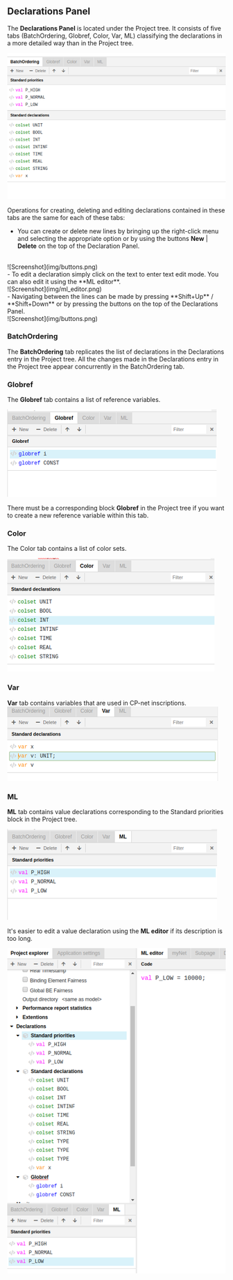 ## Declarations Panel

The **Declarations Panel** is located under the Project tree. It consists of five tabs (BatchOrdering, Globref, Color, Var, ML) classifying the declarations in a more detailed way than in the Project tree.

![Screenshot](img/declarations-panel.png)

Operations for creating, deleting and editing declarations contained in these tabs are the same for each of these tabs:
<br>
- You can create or delete new lines by bringing up the right-click menu and selecting the appropriate option or by using the buttons **New** | **Delete** on the top of the Declaration Panel.
<br>
![Screenshot](img/buttons.png)
<br>
- To edit a declaration simply click on the text to enter text edit mode. You can also edit it using the **ML editor**.
<br>
![Screenshot](img/ml_editor.png)
<br>
- Navigating between the lines can be made by pressing **Shift+Up** / **Shift+Down** or by pressing the buttons on the top of the Declarations Panel.
<br>
![Screenshot](img/buttons.png)
<br>

### BatchOrdering

The **BatchOrdering** tab replicates the list of declarations in the Declarations entry in the Project tree. All the changes made in the Declarations entry in the Project tree  appear concurrently in the BatchOrdering tab.


### Globref
The **Globref** tab contains a list of reference variables.

![Screenshot](img/globref.png)

There must be a corresponding block **Globref** in the Project tree if you want to create a new reference variable within this tab. 

### Color
The Color tab contains a list of color sets. 

![Screenshot](img/color.png)

### Var
**Var** tab contains variables that are used in CP-net inscriptions.
![Screenshot](img/var.png)

### ML
**ML** tab contains value declarations corresponding to the Standard priorities block in the Project tree.

![Screenshot](img/ML.png)

It's easier to edit a value declaration using the **ML editor** if its description is too long.

![Screenshot](img/ml-editor.png)